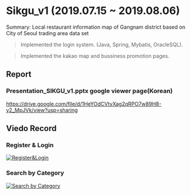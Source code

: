 # Sikgu_v1 (2019.07.15 ~ 2019.08.06)
Summary: Local restaurant information map of Gangnam district based on City of Seoul trading area data set

> Implemented the login system. (Java, Spring, Mybatis, OracleSQL).

> Implemented the kakao map and bussiness promotion pages.

## Report
### Presentation_SIKGU_v1.pptx google viewer page(Korean)
https://drive.google.com/file/d/1HeYOdCVtyXag2qRPO7w89H8-y2_MpJVk/view?usp=sharing

## Viedo Record
### Register & Login
[![Register&Login](https://i.ytimg.com/vi_webp/UACtypGv1xs/maxresdefault.webp)](https://youtu.be/UACtypGv1xs) 
### Search by Category
[![Search by Category](https://i.ytimg.com/vi_webp/SL_udH2MVpY/sddefault.webp)](https://youtu.be/SL_udH2MVpY)
